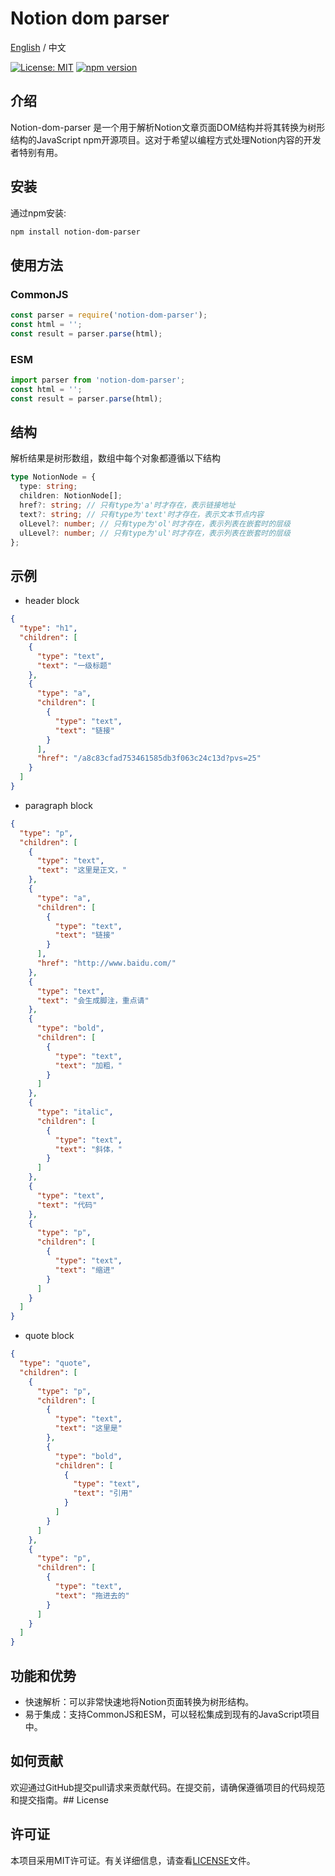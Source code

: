 # Notion dom parser

[English](https://github.com/zshnb/notion-dom-parser) / 中文

[![License: MIT](https://img.shields.io/badge/License-MIT-yellow.svg)](https://opensource.org/licenses/MIT)
[![npm version](https://badge.fury.io/js/notion-dom-parser.svg)](https://badge.fury.io/js/notion-dom-parser)

## 介绍

Notion-dom-parser 是一个用于解析Notion文章页面DOM结构并将其转换为树形结构的JavaScript npm开源项目。这对于希望以编程方式处理Notion内容的开发者特别有用。

## 安装

通过npm安装:

```bash
npm install notion-dom-parser
```

## 使用方法

### CommonJS

```javascript
const parser = require('notion-dom-parser');
const html = '';
const result = parser.parse(html);
```

### ESM

```javascript
import parser from 'notion-dom-parser';
const html = '';
const result = parser.parse(html);
```

## 结构

解析结果是树形数组，数组中每个对象都遵循以下结构

```typescript
type NotionNode = {
  type: string;
  children: NotionNode[];
  href?: string; // 只有type为'a'时才存在，表示链接地址
  text?: string; // 只有type为'text'时才存在，表示文本节点内容
  olLevel?: number; // 只有type为'ol'时才存在，表示列表在嵌套时的层级
  ulLevel?: number; // 只有type为'ul'时才存在，表示列表在嵌套时的层级
};
```

## 示例

- header block

```json
{
  "type": "h1",
  "children": [
    {
      "type": "text",
      "text": "一级标题"
    },
    {
      "type": "a",
      "children": [
        {
          "type": "text",
          "text": "链接"
        }
      ],
      "href": "/a8c83cfad753461585db3f063c24c13d?pvs=25"
    }
  ]
}
```

- paragraph block

```json
{
  "type": "p",
  "children": [
    {
      "type": "text",
      "text": "这里是正文，"
    },
    {
      "type": "a",
      "children": [
        {
          "type": "text",
          "text": "链接"
        }
      ],
      "href": "http://www.baidu.com/"
    },
    {
      "type": "text",
      "text": "会生成脚注，重点请"
    },
    {
      "type": "bold",
      "children": [
        {
          "type": "text",
          "text": "加粗，"
        }
      ]
    },
    {
      "type": "italic",
      "children": [
        {
          "type": "text",
          "text": "斜体，"
        }
      ]
    },
    {
      "type": "text",
      "text": "代码"
    },
    {
      "type": "p",
      "children": [
        {
          "type": "text",
          "text": "缩进"
        }
      ]
    }
  ]
}
```

- quote block

```json
{
  "type": "quote",
  "children": [
    {
      "type": "p",
      "children": [
        {
          "type": "text",
          "text": "这里是"
        },
        {
          "type": "bold",
          "children": [
            {
              "type": "text",
              "text": "引用"
            }
          ]
        }
      ]
    },
    {
      "type": "p",
      "children": [
        {
          "type": "text",
          "text": "拖进去的"
        }
      ]
    }
  ]
}
```

## 功能和优势

- 快速解析：可以非常快速地将Notion页面转换为树形结构。
- 易于集成：支持CommonJS和ESM，可以轻松集成到现有的JavaScript项目中。

## 如何贡献

欢迎通过GitHub提交pull请求来贡献代码。在提交前，请确保遵循项目的代码规范和提交指南。## License

## 许可证

本项目采用MIT许可证。有关详细信息，请查看[LICENSE](https://github.com/zshnb/notion-dom-parser/blob/main/LICENSE)文件。
